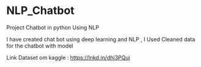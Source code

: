 # NLP_Chatbot
Project Chatbot in python Using NLP 

I have created chat bot using deep learning and NLP , I Used Cleaned data for the chatbot with model

Link Dataset om kaggle : https://lnkd.in/dhj3PQuj

